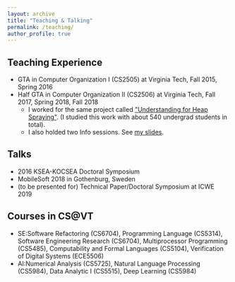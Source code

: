 ```yaml
---
layout: archive
title: "Teaching & Talking"
permalink: /teaching/
author_profile: true
---
```


Teaching Experience
---
- GTA in Computer Organization I (CS2505) at Virginia Tech, Fall 2015,  Spring 2016
- Half GTA in Computer Organization II (CS2506) at Virginia Tech, Fall 2017, Spring 2018, Fall 2018
   * I worked for the same project called ["Understanding for Heap Spraying"](http://courses.cs.vt.edu/cs2506/Spring2018/C/HS/handout.pdf). (I studied this work with about 540 undergrad students in total).
   * I also holded two Info sessions. See [my slides](https://docs.google.com/presentation/d/1Nx5RuC0M54S65wXEbromVo19iX3_wWTvXKEY5DarlOc/edit?usp=sharing).

Talks
---
- 2016 KSEA-KOCSEA Doctoral Symposium
- MobileSoft 2018 in Gothenburg, Sweden
- (to be presented for) Technical Paper/Doctoral Symposium at ICWE 2019

Courses in CS@VT
---
- SE:Software Refactoring (CS6704), Programming Language (CS5314), Software Engineering Research (CS6704), Multiprocessor Programming (CS5485), Computability and Formal Languages (CS5104), Verification of Digital Systems (ECE5506)
- AI:Numerical Analysis (CS5725), Natural Language Processing (CS5984), Data Analytic I (CS5515), Deep Learning (CS5984)
